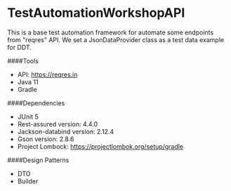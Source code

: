 # TestAutomationWorkshopAPI
This is a base test automation framework for automate some endpoints from "reqres" API.
We set a JsonDataProvider class as a test data example for DDT.

####Tools
* API: https://reqres.in
* Java 11
* Gradle

####Dependencies
* JUnit 5
* Rest-assured version: 4.4.0
* Jackson-databind version: 2.12.4
* Gson version: 2.8.6
* Project Lombock: https://projectlombok.org/setup/gradle

####Design Patterns
* DTO
* Builder

